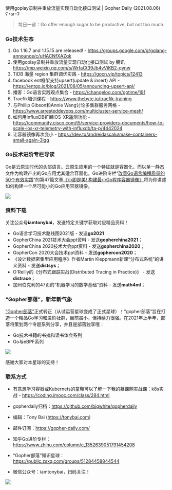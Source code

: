 使用goplay录制并重放流量实现自动化接口测试 | Gopher Daily (2021.08.06) ʕ◔ϖ◔ʔ

>每日一谚：Go offer enough sugar to be productive, but not too much.

### Go技术生态

1. Go 1.16.7 and 1.15.15 are released!  - https://groups.google.com/g/golang-announce/c/uHACNfXAZqk
2. 使用goplay录制并重放流量实现自动化接口测试 by 腾讯 https://mp.weixin.qq.com/s/WrfaCt39Jb4vViKB2-qynw
3. TiDB 海量 region 集群调优实践 - https://gocn.vip/topics/12413
4. facebook ent框架支持upsert(update & insert) API - https://entgo.io/blog/2021/08/05/announcing-upsert-api/ 
5. 播客：Go语言实践观点集合 - https://changelog.com/gotime/191
6. Traefik培训课程 - https://www.thebyte.io/traefik-training
7. 与Phillip Gibson和Annie Wang讨论多集群服务网格 - https://www.arresteddevops.com/multicluster-service-mesh/
8. 如何用InfluxDB扩展IOS-XR遥测功能 - https://community.cisco.com/t5/service-providers-documents/how-to-scale-ios-xr-telemetry-with-influxdb/ta-p/4442024
9. 让容器镜像再次变小 - https://dev.to/andreidascalu/make-containers-small-again-3lgg

### Go技术进阶专栏导读

Go是云原生时代的头部语言。云原生应用的一个特征就是容器化，而以单一静态文件为构建产出的Go应用尤其适合容器化。Go进阶专栏“[改善Go语⾔编程质量的50个有效实践](https://mp.weixin.qq.com/s/RThCEQOdytQxwrMP7XRTRw)”的第47篇文章[《小即是美! 构建最小Go程序容器镜像》](https://www.imooc.com/read/87/article/2477)将为你讲述如何构建一个尽可能小的Go应用容器镜像。

![](http://image.tonybai.com/img/202011/go-column-pgo-with-qr-and-text.png)


### 资料下载

关注公众号**iamtonybai**，发送特定关键字获取对应精品资料！

* Go语言学习技术路线图2021版 - 发送**go2021**
* GopherChina 2021技术大会ppt资料 - 发送**gopherchina2021**；
* GopherChina 2020技术大会ppt资料 - 发送**gopherchina2020**；
* GopherCon 2020大会技术ppt资料 - 发送**gophercon2020**；
* 《设计数据密集型应用程序》作者Martin Kleppmann新课“分布式系统”的讲义资料 - 发送**distsys**；
* O'Reilly的《分布式跟踪实战(Distributed Tracing in Practice)》 - 发送**distrace**；
* 加州伯克利的47页的“机器学习的数学基础”资料 - 发送**math4ml**；

### “Gopher部落”，新年新气象

[“Gopher部落”](https://mp.weixin.qq.com/s/jUqAL7hf2GmMun64BJufEA)正式转正（从试运营星球变成了正式星球）！“gopher部落”旨在打造一个精品Go学习和进阶社群，目前虽小，但持续力很强。在2021年上半年，部落将策划两个专题系列分享，并且是部落独享哦：

* Go技术书籍的书摘和读书体会系列
* Go与eBPF系列

![](http://image.tonybai.com/img/202103/gopher-tribe-zsxq-card.png)

感谢大家对本星球的支持！

### 联系方式

* 有意想学习容器或Kubernets的童鞋可以了解一下我的慕课网实战课：k8s实战 - https://coding.imooc.com/class/284.html
* gopherdaily归档：https://github.com/bigwhite/gopherdaily

* 编辑：Tony Bai (https://tonybai.com)
* 邮件订阅：https://gopher-daily.com/
* 知乎Go进阶专栏：https://www.zhihu.com/column/c_1352639051791454208
* “Gopher部落”知识星球：https://public.zsxq.com/groups/51284458844544
* 微信公众号：iamtonybai，扫码关注！

![](http://image.tonybai.com/img/202011/qrcode_for_iamtonybai.jpg)

